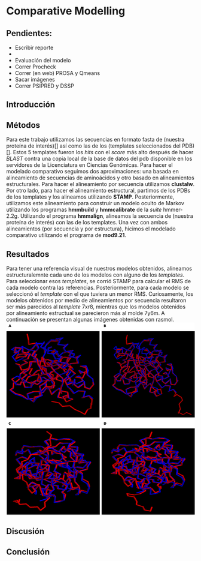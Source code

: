 # Comparative Modelling 

## Pendientes:
* Escribir reporte
* 
* Evaluación del modelo
*   Correr Procheck
*   Correr (en web) PROSA y Qmeans
*   Sacar imágenes
*   Correr PSIPRED y DSSP


## Introducción


## Métodos
Para este trabajo utilizamos las secuencias en formato fasta de (nuestra proteína de interés)[] así como las de los (templates seleccionados del PDB)[]. Estos 5 templates fueron los *hits* con el *score* más alto después de hacer *BLAST* contra una copia local de la base de datos del pdb disponible en los servidores de la Licenciatura en Ciencias Genómicas. Para hacer el modelado comparativo seguimos dos aproximaciones: una basada en alineamiento de secuencias de aminoácidos y otro basado en alineamientos estructurales. Para hacer el alineamiento por secuencia utilizamos **clustalw**. Por otro lado, para hacer el alineamiento estructural, partimos de los PDBs de los templates y los alineamos utilizando **STAMP**. Posteriormente, utilizamos este alineamiento para construir un modelo oculto de Markov utilizando los programas **hmmbuild** y **hmmcalibrate** de la *suite* hmmer-2.2g. Utilizando el programa **hmmalign**, alineamos la secuencia de (nuestra proteína de interés) con las de los templates. Una vez con ambos alineamientos (por secuencia y por estructura), hicimos el modelado comparativo utilizando el programa de **mod9.21**. 

## Resultados
Para tener una referencia visual de nuestros modelos obtenidos, alineamos estructuralemnte cada uno de los modelos con alguno de los *templates*. Para seleccionar esos *templates*, se corrió STAMP para calcular el RMS de cada modelo contra las referencias. Posteriormente, para cada modelo se seleccionó el *template* con el que tuviera un menor RMS. Curiosamente, los modelos obtenidos por medio de alineamientos por secuencia resultaron ser más parecidos al *template* 7xr8, mientras que los modelos obtenidos por alineamiento estructual se parecieron más al molde 7y6m. A continuación se presentan algunas imágenes obtenidas con rasmol.
![Figura 1. Alineamiento estructural de los modelos contra los *templates*](Figures/Mods_Templates.png)

## Discusión

## Conclusión


